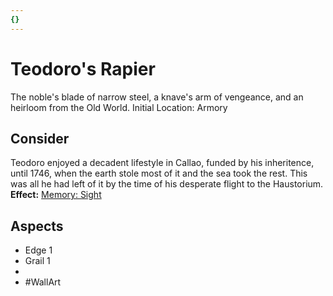 ```yaml
---
{}
---
```

# Teodoro's Rapier
The noble's blade of narrow steel, a knave's arm of vengeance, and an heirloom from the Old World.
Initial Location: Armory
## Consider
Teodoro enjoyed a decadent lifestyle in Callao, funded by his inheritence, until 1746, when the earth stole most of it and the sea took the rest. This was all he had left of it by the time of his desperate flight to the Haustorium.
**Effect:** [Memory: Sight](https://uadaf.theevilroot.xyz/rowenarium/elements/mem.sight)
## Aspects
- Edge 1
- Grail 1
-  
- #WallArt